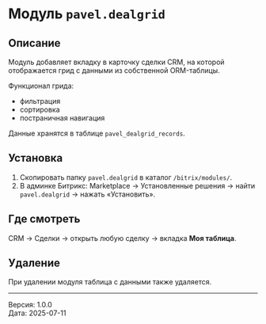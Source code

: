 # Модуль `pavel.dealgrid`

## Описание
Модуль добавляет вкладку в карточку сделки CRM, на которой отображается грид с данными из собственной ORM-таблицы.

Функционал грида:
- фильтрация
- сортировка
- постраничная навигация

Данные хранятся в таблице `pavel_dealgrid_records`.

## Установка
1. Скопировать папку `pavel.dealgrid` в каталог `/bitrix/modules/`.
2. В админке Битрикс: Marketplace → Установленные решения → найти `pavel.dealgrid` → нажать «Установить».

## Где смотреть
CRM → Сделки → открыть любую сделку → вкладка **Моя таблица**.

## Удаление
При удалении модуля таблица с данными также удаляется.

---
Версия: 1.0.0  
Дата: 2025-07-11
